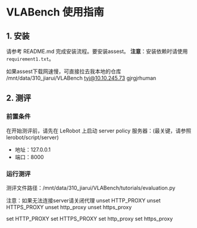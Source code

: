 # VLABench 使用指南

## 1. 安装

请参考 README.md 完成安装流程。要安装assest。
**注意**：安装依赖时请使用 `requirement1.txt`。

如果assest下载网速慢，可直接拉去我本地的仓库
/mnt/data/310_jiarui/VLABench
tyj@10.10.245.73
gjrgjrhuman
## 2. 测评

### 前置条件
在开始测评前，请先在 LeRobot 上启动 server policy 服务器：(最关键，请参照lerobot/script/server)
- 地址：127.0.0.1
- 端口：8000

### 运行测评
测评文件路径：/mnt/data/310_jiarui/VLABench/tutorials/evaluation.py

注意：如果无法连接server请关闭代理
unset HTTP_PROXY
unset HTTPS_PROXY
unset http_proxy
unset https_proxy

set HTTP_PROXY
set HTTPS_PROXY
set http_proxy
set https_proxy

